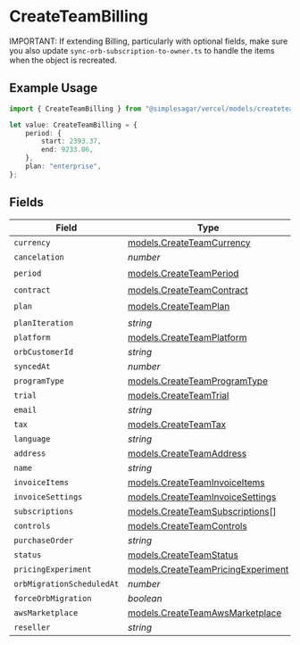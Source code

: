 # CreateTeamBilling

IMPORTANT: If extending Billing, particularly with optional fields, make sure you also update `sync-orb-subscription-to-owner.ts` to handle the items when the object is recreated.

## Example Usage

```typescript
import { CreateTeamBilling } from "@simplesagar/vercel/models/createteamop.js";

let value: CreateTeamBilling = {
    period: {
        start: 2393.37,
        end: 9233.06,
    },
    plan: "enterprise",
};
```

## Fields

| Field                                                                          | Type                                                                           | Required                                                                       | Description                                                                    |
| ------------------------------------------------------------------------------ | ------------------------------------------------------------------------------ | ------------------------------------------------------------------------------ | ------------------------------------------------------------------------------ |
| `currency`                                                                     | [models.CreateTeamCurrency](../models/createteamcurrency.md)                   | :heavy_minus_sign:                                                             | N/A                                                                            |
| `cancelation`                                                                  | *number*                                                                       | :heavy_minus_sign:                                                             | N/A                                                                            |
| `period`                                                                       | [models.CreateTeamPeriod](../models/createteamperiod.md)                       | :heavy_check_mark:                                                             | N/A                                                                            |
| `contract`                                                                     | [models.CreateTeamContract](../models/createteamcontract.md)                   | :heavy_minus_sign:                                                             | N/A                                                                            |
| `plan`                                                                         | [models.CreateTeamPlan](../models/createteamplan.md)                           | :heavy_check_mark:                                                             | N/A                                                                            |
| `planIteration`                                                                | *string*                                                                       | :heavy_minus_sign:                                                             | N/A                                                                            |
| `platform`                                                                     | [models.CreateTeamPlatform](../models/createteamplatform.md)                   | :heavy_minus_sign:                                                             | N/A                                                                            |
| `orbCustomerId`                                                                | *string*                                                                       | :heavy_minus_sign:                                                             | N/A                                                                            |
| `syncedAt`                                                                     | *number*                                                                       | :heavy_minus_sign:                                                             | N/A                                                                            |
| `programType`                                                                  | [models.CreateTeamProgramType](../models/createteamprogramtype.md)             | :heavy_minus_sign:                                                             | N/A                                                                            |
| `trial`                                                                        | [models.CreateTeamTrial](../models/createteamtrial.md)                         | :heavy_minus_sign:                                                             | N/A                                                                            |
| `email`                                                                        | *string*                                                                       | :heavy_minus_sign:                                                             | N/A                                                                            |
| `tax`                                                                          | [models.CreateTeamTax](../models/createteamtax.md)                             | :heavy_minus_sign:                                                             | N/A                                                                            |
| `language`                                                                     | *string*                                                                       | :heavy_minus_sign:                                                             | N/A                                                                            |
| `address`                                                                      | [models.CreateTeamAddress](../models/createteamaddress.md)                     | :heavy_minus_sign:                                                             | N/A                                                                            |
| `name`                                                                         | *string*                                                                       | :heavy_minus_sign:                                                             | N/A                                                                            |
| `invoiceItems`                                                                 | [models.CreateTeamInvoiceItems](../models/createteaminvoiceitems.md)           | :heavy_minus_sign:                                                             | N/A                                                                            |
| `invoiceSettings`                                                              | [models.CreateTeamInvoiceSettings](../models/createteaminvoicesettings.md)     | :heavy_minus_sign:                                                             | N/A                                                                            |
| `subscriptions`                                                                | [models.CreateTeamSubscriptions](../models/createteamsubscriptions.md)[]       | :heavy_minus_sign:                                                             | N/A                                                                            |
| `controls`                                                                     | [models.CreateTeamControls](../models/createteamcontrols.md)                   | :heavy_minus_sign:                                                             | N/A                                                                            |
| `purchaseOrder`                                                                | *string*                                                                       | :heavy_minus_sign:                                                             | N/A                                                                            |
| `status`                                                                       | [models.CreateTeamStatus](../models/createteamstatus.md)                       | :heavy_minus_sign:                                                             | N/A                                                                            |
| `pricingExperiment`                                                            | [models.CreateTeamPricingExperiment](../models/createteampricingexperiment.md) | :heavy_minus_sign:                                                             | N/A                                                                            |
| `orbMigrationScheduledAt`                                                      | *number*                                                                       | :heavy_minus_sign:                                                             | N/A                                                                            |
| `forceOrbMigration`                                                            | *boolean*                                                                      | :heavy_minus_sign:                                                             | N/A                                                                            |
| `awsMarketplace`                                                               | [models.CreateTeamAwsMarketplace](../models/createteamawsmarketplace.md)       | :heavy_minus_sign:                                                             | N/A                                                                            |
| `reseller`                                                                     | *string*                                                                       | :heavy_minus_sign:                                                             | N/A                                                                            |